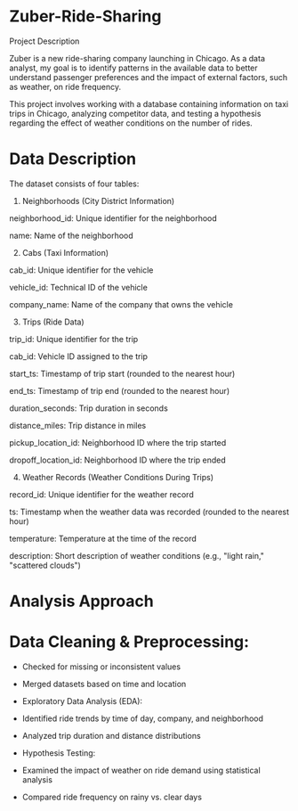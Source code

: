# Zuber-Ride-Sharing

Project Description

Zuber is a new ride-sharing company launching in Chicago. As a data analyst, my goal is to identify patterns in the available data to better understand passenger preferences and the impact of external factors, such as weather, on ride frequency.

This project involves working with a database containing information on taxi trips in Chicago, analyzing competitor data, and testing a hypothesis regarding the effect of weather conditions on the number of rides.

# Data Description

The dataset consists of four tables:

1. Neighborhoods (City District Information)

neighborhood_id: Unique identifier for the neighborhood

name: Name of the neighborhood

2. Cabs (Taxi Information)

cab_id: Unique identifier for the vehicle

vehicle_id: Technical ID of the vehicle

company_name: Name of the company that owns the vehicle

3. Trips (Ride Data)

trip_id: Unique identifier for the trip

cab_id: Vehicle ID assigned to the trip

start_ts: Timestamp of trip start (rounded to the nearest hour)

end_ts: Timestamp of trip end (rounded to the nearest hour)

duration_seconds: Trip duration in seconds

distance_miles: Trip distance in miles

pickup_location_id: Neighborhood ID where the trip started

dropoff_location_id: Neighborhood ID where the trip ended

4. Weather Records (Weather Conditions During Trips)

record_id: Unique identifier for the weather record

ts: Timestamp when the weather data was recorded (rounded to the nearest hour)

temperature: Temperature at the time of the record

description: Short description of weather conditions (e.g., "light rain," "scattered clouds")

# Analysis Approach

# Data Cleaning & Preprocessing:

* Checked for missing or inconsistent values

* Merged datasets based on time and location

* Exploratory Data Analysis (EDA):

* Identified ride trends by time of day, company, and neighborhood

* Analyzed trip duration and distance distributions

* Hypothesis Testing:

* Examined the impact of weather on ride demand using statistical analysis

* Compared ride frequency on rainy vs. clear days



